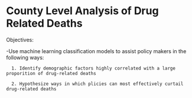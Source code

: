 # County Level Analysis of Drug Related Deaths

Objectives: 
  
  -Use machine learning classification models to assist policy makers in the following ways: 
  
      1. Identify demographic factors highly correlated with a large proporition of drug-related deaths 
  
      2. Hypothesize ways in which plicies can most effectively curtail drug-related deaths 
      
 
